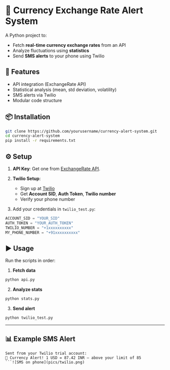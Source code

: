 # 💱 Currency Exchange Rate Alert System

A Python project to:
- Fetch **real-time currency exchange rates** from an API
- Analyze fluctuations using **statistics**
- Send **SMS alerts** to your phone using Twilio

## 🚀 Features
- API integration (ExchangeRate API)
- Statistical analysis (mean, std deviation, volatility)
- SMS alerts via Twilio
- Modular code structure

## 📦 Installation
```bash
git clone https://github.com/yourusername/currency-alert-system.git
cd currency-alert-system
pip install -r requirements.txt
```

## ⚙️ Setup
1. **API Key**: Get one from [ExchangeRate API](https://www.exchangerate-api.com/).
2. **Twilio Setup**:
   - Sign up at [Twilio](https://www.twilio.com/try-twilio)
   - Get **Account SID**, **Auth Token**, **Twilio number**
   - Verify your phone number

3. Add your credentials in `twilio_test.py`:
```python
ACCOUNT_SID = "YOUR_SID"
AUTH_TOKEN = "YOUR_AUTH_TOKEN"
TWILIO_NUMBER = "+1xxxxxxxxxx"
MY_PHONE_NUMBER = "+91xxxxxxxxxx"
```

## ▶️ Usage
Run the scripts in order:

1. **Fetch data**  
```bash
python api.py
```

2. **Analyze stats**  
```bash
python stats.py
```

3. **Send alert**  
```bash
python twilio_test.py
```

---

## 📊 Example SMS Alert
```
Sent from your Twilio trial account:
💱 Currency Alert! 1 USD = 87.42 INR — above your limit of 85
```![SMS on phone](pics/twilio.png)
